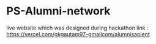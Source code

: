 # PS-Alumni-network
live website which was designed during hackathon link : https://vercel.com/gkgautam97-gmailcom/alumnisapient
